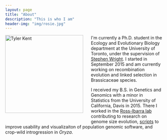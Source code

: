 ```yaml
---
layout: page
title: "About"
description: "This is who I am"
header-img: "img/rosie.jpg"
---
```


<div style="float: left; padding-right: 25px; padding-bottom: 25px">
	<a href="http://tvkent.github.io/img/suh.jpg"><img src="/img/tyler2.jpg" width="250" alt="Tyler Kent" onclick="_gaq.push(['_trackEvent', 'IMGs', 'Image', 'Ironman']);" /></a>
</div>


I'm currently a Ph.D. student in the Ecology and Evolutionary Biology department at the University of Toronto, under the supervision of [Stephen Wright](http://wright.eeb.utoronto.ca).
I started in September 2015 and am currently working on recombination evolution and linked selection in Brassicaceae species.  

I received my B.S. in Genetics and Genomics with a minor in Statistics from the University of California, Davis in 2015.
There I worked in the [Ross-Ibarra lab](http://www.rilab.org) contributing to research on genome size evolution, [scripts](https://github.com/mojaveazure/angsd-wrapper) to improve usability and visualizaiton of population genomic software, and crop-wild introgression in *Oryza*.
